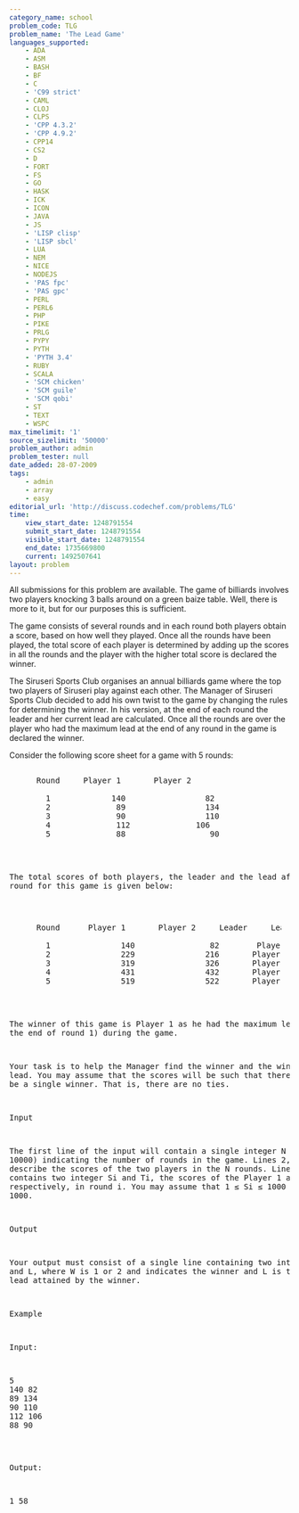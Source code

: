 ```yaml
---
category_name: school
problem_code: TLG
problem_name: 'The Lead Game'
languages_supported:
    - ADA
    - ASM
    - BASH
    - BF
    - C
    - 'C99 strict'
    - CAML
    - CLOJ
    - CLPS
    - 'CPP 4.3.2'
    - 'CPP 4.9.2'
    - CPP14
    - CS2
    - D
    - FORT
    - FS
    - GO
    - HASK
    - ICK
    - ICON
    - JAVA
    - JS
    - 'LISP clisp'
    - 'LISP sbcl'
    - LUA
    - NEM
    - NICE
    - NODEJS
    - 'PAS fpc'
    - 'PAS gpc'
    - PERL
    - PERL6
    - PHP
    - PIKE
    - PRLG
    - PYPY
    - PYTH
    - 'PYTH 3.4'
    - RUBY
    - SCALA
    - 'SCM chicken'
    - 'SCM guile'
    - 'SCM qobi'
    - ST
    - TEXT
    - WSPC
max_timelimit: '1'
source_sizelimit: '50000'
problem_author: admin
problem_tester: null
date_added: 28-07-2009
tags:
    - admin
    - array
    - easy
editorial_url: 'http://discuss.codechef.com/problems/TLG'
time:
    view_start_date: 1248791554
    submit_start_date: 1248791554
    visible_start_date: 1248791554
    end_date: 1735669800
    current: 1492507641
layout: problem
---
```

All submissions for this problem are available. The game of billiards involves two players knocking 3 balls around on a green baize table. Well, there is more to it, but for our purposes this is sufficient.

 The game consists of several rounds and in each round both players obtain a score, based on how well they played. Once all the rounds have been played, the total score of each player is determined by adding up the scores in all the rounds and the player with the higher total score is declared the winner.

 The Siruseri Sports Club organises an annual billiards game where the top two players of Siruseri play against each other. The Manager of Siruseri Sports Club decided to add his own twist to the game by changing the rules for determining the winner. In his version, at the end of each round the leader and her current lead are calculated. Once all the rounds are over the player who had the maximum lead at the end of any round in the game is declared the winner.

Consider the following score sheet for a game with 5 rounds:

<pre><pre style="margin:15px">
    Round     Player 1       Player 2

      1             140                 82
      2              89                 134 
      3              90                 110 
      4              112              106
      5              88                  90 
</pre>
The total scores of both players, the leader and the lead after each round for this game is given below:

<pre><pre style="margin:15px">
    Round      Player 1       Player 2     Leader     Lead

      1               140           	 82        Player 1     58
      2               229           	216       Player 1     13
      3               319           	326       Player 2      7
      4               431           	432       Player 2      1
      5               519           	522       Player 2      3
</pre>
 The winner of this game is Player 1 as he had the maximum lead (58 at the end of round 1) during the game.

 Your task is to help the Manager find the winner and the winning lead. You may assume that the scores will be such that there will always be a single winner. That is, there are no ties.

Input

 The first line of the input will contain a single integer N (N ≤ 10000) indicating the number of rounds in the game. Lines 2,3,...,N+1 describe the scores of the two players in the N rounds. Line i+1 contains two integer Si and Ti, the scores of the Player 1 and 2 respectively, in round i. You may assume that 1 ≤ Si ≤ 1000 and 1 ≤ Ti ≤ 1000.

Output

 Your output must consist of a single line containing two integers W and L, where W is 1 or 2 and indicates the winner and L is the maximum lead attained by the winner.

Example

Input:

<pre>
5
140 82
89 134
90 110
112 106
88 90
</pre>
Output:

<pre>
1 58
</pre>